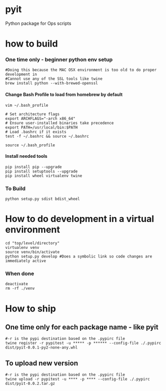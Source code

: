 # pyit
Python package for Ops scripts

# how to build

### One time only - beginner python env setup
```
#Doing this because the MAC OSX environment is too old to do proper development in
#Cannot use any of the SSL tools like twine
brew install python --with-brewed-openssl
```
#### Change Bash Profile to load from homebrew by default
```
vim ~/.bash_profile
```
```
# Set architecture flags
export ARCHFLAGS="-arch x86_64"
# Ensure user-installed binaries take precedence
export PATH=/usr/local/bin:$PATH
# Load .bashrc if it exists
test -f ~/.bashrc && source ~/.bashrc
```
```
source ~/.bash_profile
```

#### Install needed tools
```
pip install pip --upgrade
pip install setuptools --upgrade
pip install wheel virtualenv twine
```

### To Build
```
python setup.py sdist bdist_wheel
```

# How to do development in a virtual environment
```
cd "top/level/directory"
virtualenv venv
source venv/bin/activate
python setup.py develop #Does a symbolic link so code changes are immediately active
```

### When done
```
deactivate
rm -rf ./venv
```


# How to ship
## One time only for each package name - like pyit
```
#-r is the pypi destination based on the .pypirc file
twine register -r pypitest -u ***** -p ****** --config-file ./.pypirc dist/pyit-0.0.1-py2-none-any.whl
```

## To upload new version
```
#-r is the pypi destination based on the .pypirc file
twine upload -r pypitest -u **** -p **** --config-file ./.pypirc dist/pyit-0.0.2.tar.gz
```